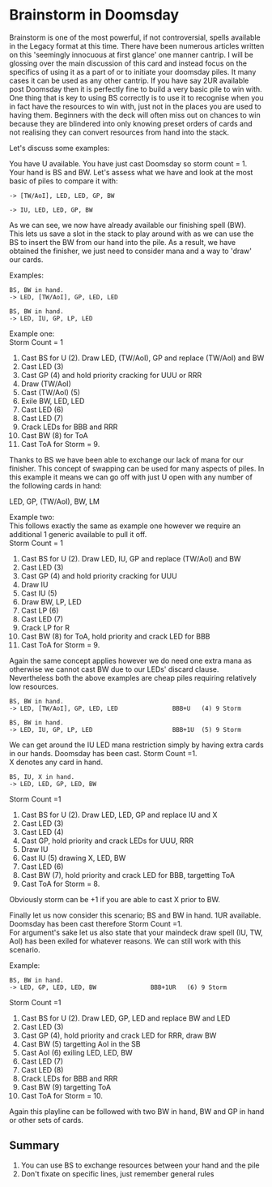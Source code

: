 # Brainstorm in Doomsday   

Brainstorm is one of the most powerful, if not controversial, spells available
in the Legacy format at this time. There have been numerous articles
written on this 'seemingly innocuous at first glance' one manner 
cantrip. I will be glossing over the main discussion of this card and
instead focus on the specifics of using it as a part of or to initiate
your doomsday piles. It many cases it can be used as any other cantrip.
If you have say 2UR available post Doomsday then it is perfectly fine to 
build a very basic pile to win with.   
One thing that is key to using BS correctly is to use it to recognise 
when you in fact have the resources to win with, just not in the places
you are used to having them. Beginners with the deck will often miss out
on chances to win because they are blindered into only knowing preset
orders of cards and not realising they can convert resources from hand
into the stack.   

Let's discuss some examples:   

You have U available. You have just cast Doomsday so storm
count = 1. Your hand is BS and BW. Let's assess what we have and look at the 
most basic of piles to compare it with:  

```
-> [TW/AoI], LED, LED, GP, BW

-> IU, LED, LED, GP, BW
```

As we can see, we now have already available our finishing spell (BW).    
This lets us save a slot in the stack to play around with as we can 
use the BS to insert the BW from our hand into the pile. As a result, 
we have obtained the finisher, we just need to consider mana and a way to
'draw' our cards.

Examples:   
```
BS, BW in hand.
-> LED, [TW/AoI], GP, LED, LED 

BS, BW in hand.
-> LED, IU, GP, LP, LED 
```

Example one:   
Storm Count = 1   
1. Cast BS for U (2). Draw LED, (TW/AoI), GP and replace (TW/AoI) and BW   
2. Cast LED (3)   
3. Cast GP (4) and hold priority cracking for UUU or RRR   
4. Draw (TW/AoI)   
5. Cast (TW/AoI) (5)   
6. Exile BW, LED, LED   
7. Cast LED (6)   
8. Cast LED (7)   
9. Crack LEDs for BBB and RRR   
10. Cast BW (8) for ToA  
11. Cast ToA for Storm = 9.   

Thanks to BS we have been able to exchange our lack of mana for our finisher. This
concept of swapping can be used for many aspects of piles. In this example it means
we can go off with just U open with any number of the following cards in hand:    

LED, GP, (TW/AoI), BW, LM    

Example two:    
This follows exactly the same as example one however we require an additional 1 generic
available to pull it off.   
Storm Count = 1
1. Cast BS for U (2). Draw LED, IU, GP and replace (TW/AoI) and BW   
2. Cast LED (3)   
3. Cast GP (4) and hold priority cracking for UUU   
4. Draw IU   
5. Cast IU (5)   
6. Draw BW, LP, LED   
7. Cast LP (6)   
8. Cast LED (7)   
9. Crack LP for R   
10. Cast BW (8) for ToA, hold priority and crack LED for BBB     
11. Cast ToA for Storm = 9.   

Again the same concept applies however we do need one extra mana as otherwise we cannot
cast BW due to our LEDs' discard clause.  
Nevertheless both the above examples are cheap piles requiring relatively low resources.  

```
BS, BW in hand.
-> LED, [TW/AoI], GP, LED, LED               BBB+U   (4) 9 Storm

BS, BW in hand.
-> LED, IU, GP, LP, LED                      BBB+1U  (5) 9 Storm
```

We can get around the IU LED mana restriction simply by having extra cards in our hands. 
Doomsday has been cast. Storm Count =1.   
X denotes any card in hand.  

```
BS, IU, X in hand.
-> LED, LED, GP, LED, BW 
```

Storm Count =1   
1. Cast BS for U (2). Draw LED, LED, GP and replace IU and X   
2. Cast LED (3)  
3. Cast LED (4)   
4. Cast GP, hold priority and crack LEDs for UUU, RRR   
5. Draw IU   
6. Cast IU (5) drawing X, LED, BW   
7. Cast LED (6)   
8. Cast BW (7), hold priority and crack LED for BBB, targetting ToA   
9. Cast ToA for Storm = 8. 

Obviously storm can be +1 if you are able to cast X prior to BW. 

Finally let us now consider this scenario;  BS and BW in hand. 1UR available.    
Doomsday has been cast therefore Storm Count =1.   
For argument's sake let us also state that your maindeck draw spell (IU, TW, AoI) 
has been exiled for whatever reasons. We can still work with this scenario.    

Example:   
```
BS, BW in hand.
-> LED, GP, LED, LED, BW               BBB+1UR   (6) 9 Storm
```

Storm Count =1   
1. Cast BS for U (2). Draw LED, GP, LED and replace BW and LED   
2. Cast LED (3)   
3. Cast GP (4), hold priority and crack LED for RRR, draw BW   
4. Cast BW (5) targetting AoI in the SB   
5. Cast AoI (6) exiling LED, LED, BW   
6. Cast LED (7)   
7. Cast LED (8)   
8. Crack LEDs for BBB and RRR   
9. Cast BW (9) targetting ToA   
10. Cast ToA for Storm = 10.  

Again this playline can be followed with two BW in hand, BW and GP in hand or 
other sets of cards.   

## Summary

1. You can use BS to exchange resources between your hand and the pile
2. Don't fixate on specific lines, just remember general rules
